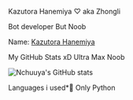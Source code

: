Kazutora Hanemiya ♡ aka Zhongli

Bot developer But Noob

Name: [Kazutora Hanemiya](https://t.me/zerohisooka)

My GitHub Stats xD Ultra Max Noob

![Nchuuya's GitHub stats](https://github-readme-stats.vercel.app/api?username=Nchuuya&show_owner&count_private&include_all_commits&show_icons=true&theme=synthwave)

Languages i used*🥺 Only Python
